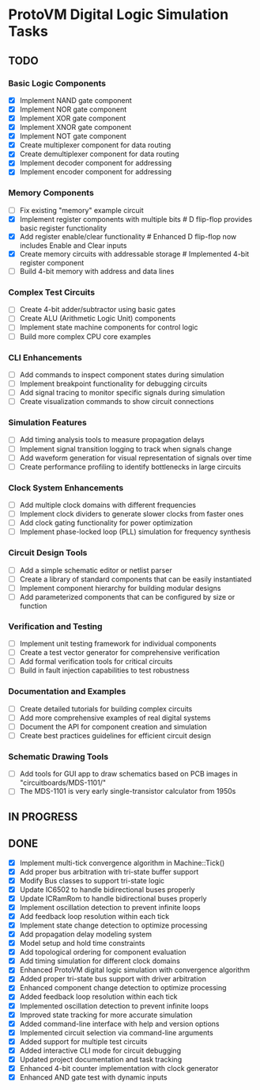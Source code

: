 # ProtoVM Digital Logic Simulation Tasks

## TODO

### Basic Logic Components
- [x] Implement NAND gate component
- [x] Implement NOR gate component  
- [x] Implement XOR gate component
- [x] Implement XNOR gate component
- [x] Implement NOT gate component
- [x] Create multiplexer component for data routing
- [x] Create demultiplexer component for data routing
- [x] Implement decoder component for addressing
- [x] Implement encoder component for addressing

### Memory Components
- [ ] Fix existing "memory" example circuit
- [x] Implement register components with multiple bits  # D flip-flop provides basic register functionality
- [x] Add register enable/clear functionality # Enhanced D flip-flop now includes Enable and Clear inputs
- [x] Create memory circuits with addressable storage # Implemented 4-bit register component
- [ ] Build 4-bit memory with address and data lines

### Complex Test Circuits
- [ ] Create 4-bit adder/subtractor using basic gates
- [ ] Create ALU (Arithmetic Logic Unit) components
- [ ] Implement state machine components for control logic
- [ ] Build more complex CPU core examples

### CLI Enhancements
- [ ] Add commands to inspect component states during simulation
- [ ] Implement breakpoint functionality for debugging circuits
- [ ] Add signal tracing to monitor specific signals during simulation
- [ ] Create visualization commands to show circuit connections

### Simulation Features
- [ ] Add timing analysis tools to measure propagation delays
- [ ] Implement signal transition logging to track when signals change
- [ ] Add waveform generation for visual representation of signals over time
- [ ] Create performance profiling to identify bottlenecks in large circuits

### Clock System Enhancements
- [ ] Add multiple clock domains with different frequencies
- [ ] Implement clock dividers to generate slower clocks from faster ones
- [ ] Add clock gating functionality for power optimization
- [ ] Implement phase-locked loop (PLL) simulation for frequency synthesis

### Circuit Design Tools
- [ ] Add a simple schematic editor or netlist parser
- [ ] Create a library of standard components that can be easily instantiated
- [ ] Implement component hierarchy for building modular designs
- [ ] Add parameterized components that can be configured by size or function

### Verification and Testing
- [ ] Implement unit testing framework for individual components
- [ ] Create a test vector generator for comprehensive verification
- [ ] Add formal verification tools for critical circuits
- [ ] Build in fault injection capabilities to test robustness

### Documentation and Examples
- [ ] Create detailed tutorials for building complex circuits
- [ ] Add more comprehensive examples of real digital systems
- [ ] Document the API for component creation and simulation
- [ ] Create best practices guidelines for efficient circuit design

### Schematic Drawing Tools
- [ ] Add tools for GUI app to draw schematics based on PCB images in "circuitboards/MDS-1101/"
- [ ] The MDS-1101 is very early single-transistor calculator from 1950s

## IN PROGRESS


## DONE

- [x] Implement multi-tick convergence algorithm in Machine::Tick()
- [x] Add proper bus arbitration with tri-state buffer support
- [x] Modify Bus classes to support tri-state logic
- [x] Update IC6502 to handle bidirectional buses properly
- [x] Update ICRamRom to handle bidirectional buses properly
- [x] Implement oscillation detection to prevent infinite loops
- [x] Add feedback loop resolution within each tick
- [x] Implement state change detection to optimize processing
- [x] Add propagation delay modeling system
- [x] Model setup and hold time constraints
- [x] Add topological ordering for component evaluation
- [x] Add timing simulation for different clock domains
- [x] Enhanced ProtoVM digital logic simulation with convergence algorithm
- [x] Added proper tri-state bus support with driver arbitration  
- [x] Enhanced component change detection to optimize processing
- [x] Added feedback loop resolution within each tick
- [x] Implemented oscillation detection to prevent infinite loops
- [x] Improved state tracking for more accurate simulation
- [x] Added command-line interface with help and version options
- [x] Implemented circuit selection via command-line arguments
- [x] Added support for multiple test circuits  
- [x] Added interactive CLI mode for circuit debugging
- [x] Updated project documentation and task tracking
- [x] Enhanced 4-bit counter implementation with clock generator
- [x] Enhanced AND gate test with dynamic inputs